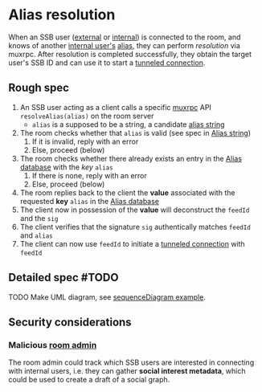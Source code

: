 # Alias resolution

When an SSB user ([external](../Stakeholders/External%20user.md) or [internal](../Stakeholders/Internal%20user.md)) is connected to the room, and knows of another [internal user's](../Stakeholders/Internal%20user.md) [alias](Alias%20string.md), they can perform *resolution* via muxrpc. After resolution is completed successfully, they obtain the target user's SSB ID and can use it to start a [tunneled connection](../Room/Tunneled%20connection.md).

## Rough spec

1. An SSB user acting as a client calls a specific [muxrpc](https://github.com/ssb-js/muxrpc/) API `resolveAlias(alias)` on the room server
    - `alias` is a supposed to be a string, a candidate [alias string](Alias%20string.md)
1. The room checks whether that `alias` is valid (see spec in [Alias string](Alias%20string.md))
	1. If it is invalid, reply with an error
	1. Else, proceed (below)
1. The room checks whether there already exists an entry in the [Alias database](Alias%20database.md) with the *key* `alias`
	1. If there is none, reply with an error
	1. Else, proceed (below)
1. The room replies back to the client the **value** associated with the requested **key** `alias` in the [Alias database](Alias%20database.md)
1. The client now in possession of the **value** will deconstruct the `feedId` and the `sig`
1. The client verifies that the signature `sig` authentically matches `feedId` and `alias`
1. The client can now use `feedId` to initiate a [tunneled connection](../Room/Tunneled%20connection.md) with `feedId`

## Detailed spec #TODO

TODO Make UML diagram, see [sequenceDiagram example](../Misc/sequenceDiagram%20example.md).

## Security considerations

### Malicious [room admin](../Stakeholders/Room%20admin.md)

The room admin could track which SSB users are interested in connecting with internal users, i.e. they can gather **social interest metadata**, which could be used to create a draft of a social graph.
